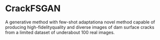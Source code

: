 # CrackFSGAN
A generative method with few-shot adaptationa novel method capable of producing high-fidelityquality and diverse images of dam surface cracks from a limited dataset of underabout 100 real images.
